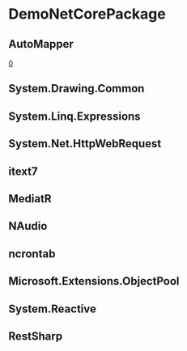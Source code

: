 # DemoNetCorePackage

## AutoMapper

[0](https://blog.csdn.net/catshitone/article/details/109840926)

## System.Drawing.Common

## System.Linq.Expressions

## System.Net.HttpWebRequest

## itext7

## MediatR

## NAudio

## ncrontab

## Microsoft.Extensions.ObjectPool

## System.Reactive

## RestSharp
